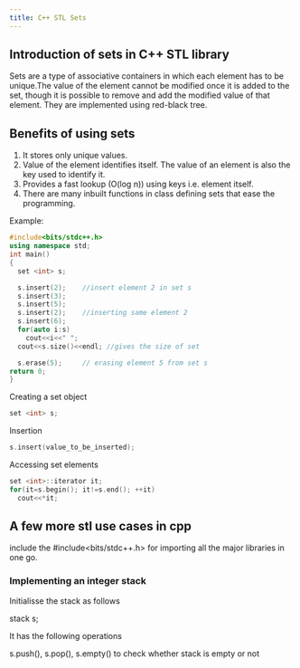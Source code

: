 ```yaml
---
title: C++ STL Sets
---
```


## Introduction of sets in C++ STL library
Sets are a type of associative containers in which each element has to be unique.The value of the element cannot be modified once it is added to the set, though it is possible to remove and add the modified value of that element. They are implemented using red-black tree.

## Benefits of using sets
1. It stores only unique values.
2. Value of the element identifies itself. The value of an element is also the key used to identify it.
3. Provides a fast lookup (O(log n)) using keys i.e. element itself.
4. There are many inbuilt functions in class defining sets that ease the programming.

Example:
```cpp
#include<bits/stdc++.h>
using namespace std;
int main()
{
  set <int> s;

  s.insert(2);    //insert element 2 in set s
  s.insert(3);
  s.insert(5);
  s.insert(2);    //inserting same element 2
  s.insert(6);
  for(auto i:s)
    cout<<i<<" ";
  cout<<s.size()<<endl; //gives the size of set

  s.erase(5);     // erasing element 5 from set s
return 0;
}
```

Creating a set object
```cpp
set <int> s;
```

Insertion
```cpp
s.insert(value_to_be_inserted);
```

Accessing set elements
```cpp
set <int>::iterator it;
for(it=s.begin(); it!=s.end(); ++it)
  cout<<*it;
```
## A few more stl use cases in cpp

include the #include<bits/stdc++.h> for importing all the major libraries in one go.

### Implementing an integer stack

Initialisse the stack as follows

stack<int> s;
  
It has the following operations

s.push(), s.pop(), s.empty() to check whether stack is empty or not
